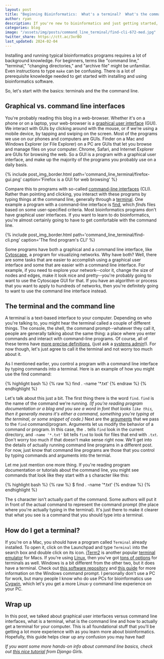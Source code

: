 ```yaml
---
layout: post
title: "Beginning Bioinformatics:  What's a terminal?  What's the command line?"
author: ryan
description: If you're new to bioinformatics and just getting started, you're going to need to learn a lot of background info before you can really get started analyzing your data.  In this post, we go back to the basics talking about terminals and the command line.
categories: blog
image: "/assets/img/posts/command_line_terminal/find-cli-672-med.jpg"
twitter_share: https://ctt.ac/3xrBO
last_updated: 2024-02-04
---
```


Installing and running typical bioinformatics programs requires a lot of background knowledge. For beginners, terms like "command line," "terminal," "changing directories," and "archive file" might be unfamiliar. Even instructions to type `make` can be confusing. There is a lot of prerequisite knowledge needed to get started with installing and using bioinformatics software.

So, let's start with the basics: terminals and the the command line.

## Graphical vs. command line interfaces

You're probably reading this blog in a web-browser.  Whether it's on a phone or on a laptop, your web-browser is a [graphical user interface](https://en.wikipedia.org/wiki/Graphical_user_interface) (GUI).  We interact with GUIs by clicking around with the mouse, or if we're using a mobile device, by tapping and swiping on the screen.  Most of the programs we use on our phones and computers are GUIs.  Finder on a Mac and Windows Explorer (or File Explorer) on a PC are GUIs that let you browse and manage files on your computer.  Chrome, Safari, and Internet Explorer are GUIs for browsing the web.  So a GUI is a program with a graphical user interface, and make up the majority of the programs you probably use on a daily basis.

{% include post_img_border.html path='command_line_terminal/firefox-gui.png' caption='Firefox is a GUI for web browsing' %}

Compare this to programs with so-called [command-line interfaces](https://en.wikipedia.org/wiki/Command-line_interface) (CLI).  Rather than pointing and clicking, you interact with these programs by typing things at the command line, generally through a [terminal](https://askubuntu.com/questions/38162/what-is-a-terminal-and-how-do-i-open-and-use-it).  One example a program with a command-line interface is [find](https://en.wikipedia.org/wiki/Find_(Unix)), which *find*s files based on some user-specified criteria.  Most bioinformatics programs don't have graphical user interfaces.  If you want to learn to do bioinformatics, you're almost certainly going to have to get comfortable with the command line.

{% include post_img_border.html path='command_line_terminal/find-cli.png' caption='The find program\'s CLI' %}

Some programs have both a graphical and a command line interface, like [Cytoscape](https://manual.cytoscape.org/en/3.5.0/Programmatic_Access_to_Cytoscape_Features_Scripting.html), a program for visualizing networks.  Why have both?  Well, there are some tasks that are easier to accomplish using a graphical user interface and some that are easier with a command line interface.  For example, if you need to explore your network--color it, change the size of nodes and edges, make it look nice and pretty--you're probably going to want to use the Cytoscape GUI for that.  If you have an algorithm or process that you want to apply to hundreds of networks, then you're definitely going to want to use the command line interface instead.

## The terminal and the command line

A terminal is a text-based interface to your computer.  Depending on who you're talking to, you might hear the terminal called a couple of different things.  The console, the shell, the command prompt--whatever they call it, people are generally talking about the same thing:  a place where you enter commands and interact with command-line programs.  Of course, all of these terms have [more precise definitions](https://askubuntu.com/questions/506510/what-is-the-difference-between-terminal-console-shell-and-command-line), (just ask a [systems admin](https://en.wikipedia.org/wiki/System_administrator)!).  For now though, let's just agree to call it the terminal and not worry too much about it.

As I mentioned earlier, you control a program with a command line interface by typing commands into a terminal.  Here is an example of how you might use the find command:

{% highlight bash %}
{% raw %}
find . -name '*.txt'
{% endraw %}
{% endhighlight %}

Let's talk about this just a bit.  The first thing there is the word `find`.  `find` is the name of the command we're running.  *(If you're reading program documentation or a blog and you see a word in font that looks `like this`, then it generally means it's either a command, something you're typing at the terminal, or some snippet of code.)*  Next are the [arguments](https://www.computerhope.com/jargon/a/argument.htm) that we pass to the `find` command/program.  Arguments let us modify the behavior of a command or program.  In this case, the `.` tells `find` look in the current directory, and `-name '*.txt'` bit tells `find` to look for files that end with `.txt`.  Don't worry too much if that doesn't make sense right now.  We'll get into the details of actually running command line programs in a different post.  For now, just know that command line programs are those that you control by typing commands and arguments into the termial.

Let me just mention one more thing.  If you're reading program documentation or tutorials about the command line, you might see commands that look like they start with a `$` character like this:

{% highlight bash %}
{% raw %}
$ find . -name '*.txt'
{% endraw %}
{% endhighlight %}

The `$` character isn't actually part of the command.  Some authors will put it in front of the actual command to represent the command prompt (the place where you're actually typing in the terminal).  It's just there to make it clearer that what you see is a command that you should type into a terminal.

## How do I get a terminal?

If you're on a Mac, you should have a program called `Terminal` already installed.  To open it, click on the Launchpad and type `Terminal` into the search box and double click on its icon.  [iTerm2](https://iterm2.com) is another popular [terminal emulator](https://en.wikipedia.org/wiki/Terminal_emulator) for Macs.  If you're using [Linux](https://opensource.com/resources/linux), then you've got [tons of options](https://www.tecmint.com/linux-terminal-emulators/) for terminals as well.  Windows is a bit different from the other two, but it does have a terminal.  Check out [this software repository](https://github.com/microsoft/terminal) and [this guide](https://www.lifewire.com/command-prompt-2625840) for more information on the Windows command prompt.  I personally don't use a PC for work, but many people I know who do use PCs for bioinformatics use [Cygwin](https://www.cygwin.com), which let's you get a more Linux-y command line experience on your PC.

## Wrap up

In this post, we talked about graphical user interfaces versus command line interfaces, what is a terminal, what is the command line and how to actually get a terminal for your computer.  This is all foundational stuff that you'll be getting a lot more experience with as you learn more about bioinformatics.  Hopefully, this guide helps clear up any confusion you may have had!

*If you want some more hands-on info about command line basics, check out [this nice tutorial](https://tutorial.djangogirls.org/en/intro_to_command_line/) from Django Girls.*
